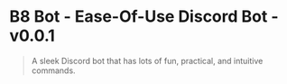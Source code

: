 

# B8 Bot - Ease-Of-Use Discord Bot - v0.0.1

>A sleek Discord bot that has lots of fun, practical, and intuitive commands. 

